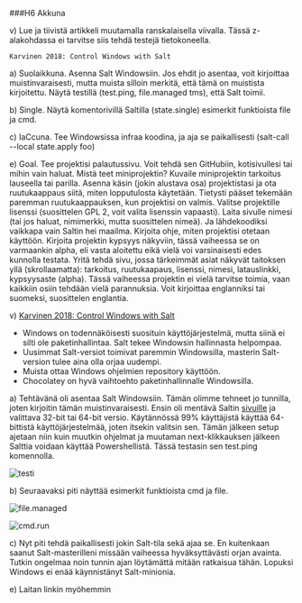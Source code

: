 ###H6 Akkuna

v) Lue ja tiivistä artikkeli muutamalla ranskalaisella viivalla. Tässä z-alakohdassa ei tarvitse siis tehdä testejä tietokoneella.

    Karvinen 2018: Control Windows with Salt

a) Suolaikkuna. Asenna Salt Windowsiin. Jos ehdit jo asentaa, voit kirjoittaa muistinvaraisesti, mutta muista silloin merkitä, että tämä on muistista kirjoitettu. Näytä testillä (test.ping, file.managed tms), että Salt toimii.

b) Single. Näytä komentorivillä Saltilla (state.single) esimerkit funktioista file ja cmd.

c) IaCcuna. Tee Windowsissa infraa koodina, ja aja se paikallisesti (salt-call --local state.apply foo)

e) Goal. Tee projektisi palautussivu. Voit tehdä sen GitHubiin, kotisivullesi tai mihin vain haluat. Mistä teet miniprojektin? Kuvaile miniprojektin tarkoitus lauseella tai parilla. Asenna käsin (jokin alustava osa) projektistasi ja ota ruutukaappaus siitä, miten lopputulosta käytetään. Tietysti pääset tekemään paremman ruutukaappauksen, kun projektisi on valmis. Valitse projektille lisenssi (suosittelen GPL 2, voit valita lisenssin vapaasti). Laita sivulle nimesi (tai jos haluat, nimimerkki, mutta suosittelen nimeä). Ja lähdekoodiksi vaikkapa vain Saltin hei maailma. Kirjoita ohje, miten projektisi otetaan käyttöön. Kirjoita projektin kypsyys näkyviin, tässä vaiheessa se on varmaankin alpha, eli vasta aloitettu eikä vielä voi varsinaisesti edes kunnolla testata. Yritä tehdä sivu, jossa tärkeimmät asiat näkyvät taitoksen yllä (skrollaamatta): tarkoitus, ruutukaapaus, lisenssi, nimesi, latauslinkki, kypsyysaste (alpha). Tässä vaiheessa projektin ei vielä tarvitse toimia, vaan kaikkiin osiin tehdään vielä parannuksia. Voit kirjoittaa englanniksi tai suomeksi, suosittelen englantia.

v) [Karvinen 2018: Control Windows with Salt](https://terokarvinen.com/2018/04/18/control-windows-with-salt/)

- Windows on todennäköisesti suosituin käyttöjärjestelmä, mutta siinä ei silti ole paketinhallintaa. Salt tekee Windowsin hallinnasta helpompaa.
- Uusimmat Salt-versiot toimivat paremmin Windowsilla, masterin Salt-version tulee aina olla orjaa uudempi.
- Muista ottaa Windows ohjelmien repository käyttöön.
- Chocolatey on hyvä vaihtoehto paketinhallinnalle Windowsilla.


a) Tehtävänä oli asentaa Salt Windowsiin. Tämän olimme tehneet jo tunnilla, joten kirjoitin tämän muistinvaraisesti. Ensin oli mentävä Saltin [sivuille](https://docs.saltproject.io/en/latest/topics/installation/windows.html) ja valittava 32-bit tai 64-bit versio. Käytännössä 99% käyttäjistä käyttää 64-bittistä käyttöjärjestelmää, joten itsekin valitsin sen. Tämän jälkeen setup ajetaan niin kuin muutkin ohjelmat ja muutaman next-klikkauksen jälkeen Salttia voidaan käyttää Powershellistä. Tässä testasin sen test.ping komennolla.

![testi](https://imgur.com/a/OfkJOBC)

b) Seuraavaksi piti näyttää esimerkit funktioista cmd ja file. 

![file.managed](imgur.com/a/FCmJiUN)

![cmd.run](imgur.com/a/epmoKkp)

c) Nyt piti tehdä paikallisesti jokin Salt-tila sekä ajaa se. En kuitenkaan saanut Salt-masterilleni missään vaiheessa hyväksyttävästi orjan avainta. Tutkin ongelmaa noin tunnin ajan löytämättä mitään ratkaisua tähän. Lopuksi Windows ei enää käynnistänyt Salt-minionia.

e) Laitan linkin myöhemmin

